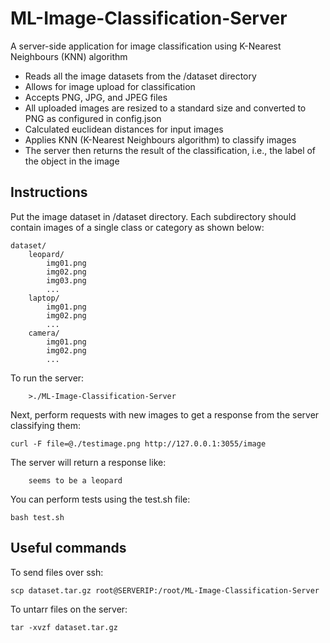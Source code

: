 
# ML-Image-Classification-Server
A server-side application for image classification using K-Nearest Neighbours (KNN) algorithm


- Reads all the image datasets from the /dataset directory
- Allows for image upload for classification
- Accepts PNG, JPG, and JPEG files
- All uploaded images are resized to a standard size and converted to PNG as configured in config.json
- Calculated euclidean distances for input images
- Applies KNN (K-Nearest Neighbours algorithm) to classify images
- The server then returns the result of the classification, i.e., the label of the object in the image


## Instructions

Put the image dataset in /dataset directory. Each subdirectory should contain images of a single class or category as shown below:

```
dataset/
    leopard/
        img01.png
        img02.png
        img03.png
        ...
    laptop/
        img01.png
        img02.png
        ...
    camera/
        img01.png
        img02.png
        ...
```

To run the server:
```
    >./ML-Image-Classification-Server
```

Next, perform requests with new images to get a response from the server classifying them:

```
curl -F file=@./testimage.png http://127.0.0.1:3055/image
```

The server will return a response like:
```
    seems to be a leopard
```

You can perform tests using the test.sh file:
```
bash test.sh
```

## Useful commands

To send files over ssh:
```
scp dataset.tar.gz root@SERVERIP:/root/ML-Image-Classification-Server
```

To untarr files on the server:
```
tar -xvzf dataset.tar.gz
```